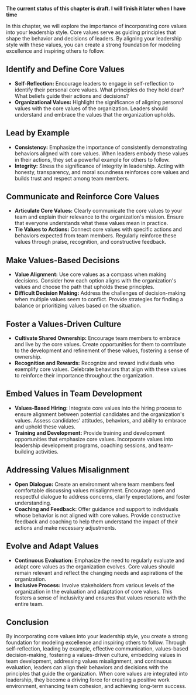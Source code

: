 **The current status of this chapter is draft. I will finish it later when I have time**

In this chapter, we will explore the importance of incorporating core values into your leadership style. Core values serve as guiding principles that shape the behavior and decisions of leaders. By aligning your leadership style with these values, you can create a strong foundation for modeling excellence and inspiring others to follow.

Identify and Define Core Values
-------------------------------

* **Self-Reflection:** Encourage leaders to engage in self-reflection to identify their personal core values. What principles do they hold dear? What beliefs guide their actions and decisions?
* **Organizational Values:** Highlight the significance of aligning personal values with the core values of the organization. Leaders should understand and embrace the values that the organization upholds.

Lead by Example
---------------

* **Consistency:** Emphasize the importance of consistently demonstrating behaviors aligned with core values. When leaders embody these values in their actions, they set a powerful example for others to follow.
* **Integrity:** Stress the significance of integrity in leadership. Acting with honesty, transparency, and moral soundness reinforces core values and builds trust and respect among team members.

Communicate and Reinforce Core Values
-------------------------------------

* **Articulate Core Values:** Clearly communicate the core values to your team and explain their relevance to the organization's mission. Ensure that everyone understands what these values mean in practice.
* **Tie Values to Actions:** Connect core values with specific actions and behaviors expected from team members. Regularly reinforce these values through praise, recognition, and constructive feedback.

Make Values-Based Decisions
---------------------------

* **Value Alignment:** Use core values as a compass when making decisions. Consider how each option aligns with the organization's values and choose the path that upholds these principles.
* **Difficult Decision Making:** Address the challenges of decision-making when multiple values seem to conflict. Provide strategies for finding a balance or prioritizing values based on the situation.

Foster a Values-Driven Culture
------------------------------

* **Cultivate Shared Ownership:** Encourage team members to embrace and live by the core values. Create opportunities for them to contribute to the development and refinement of these values, fostering a sense of ownership.
* **Recognition and Rewards:** Recognize and reward individuals who exemplify core values. Celebrate behaviors that align with these values to reinforce their importance throughout the organization.

Embed Values in Team Development
--------------------------------

* **Values-Based Hiring:** Integrate core values into the hiring process to ensure alignment between potential candidates and the organization's values. Assess candidates' attitudes, behaviors, and ability to embrace and uphold these values.
* **Training and Development:** Provide training and development opportunities that emphasize core values. Incorporate values into leadership development programs, coaching sessions, and team-building activities.

Addressing Values Misalignment
------------------------------

* **Open Dialogue:** Create an environment where team members feel comfortable discussing values misalignment. Encourage open and respectful dialogue to address concerns, clarify expectations, and foster understanding.
* **Coaching and Feedback:** Offer guidance and support to individuals whose behavior is not aligned with core values. Provide constructive feedback and coaching to help them understand the impact of their actions and make necessary adjustments.

Evolve and Adapt Values
-----------------------

* **Continuous Evaluation:** Emphasize the need to regularly evaluate and adapt core values as the organization evolves. Core values should remain relevant and reflect the changing needs and aspirations of the organization.
* **Inclusive Process:** Involve stakeholders from various levels of the organization in the evaluation and adaptation of core values. This fosters a sense of inclusivity and ensures that values resonate with the entire team.

Conclusion
----------

By incorporating core values into your leadership style, you create a strong foundation for modeling excellence and inspiring others to follow. Through self-reflection, leading by example, effective communication, values-based decision-making, fostering a values-driven culture, embedding values in team development, addressing values misalignment, and continuous evaluation, leaders can align their behaviors and decisions with the principles that guide the organization. When core values are integrated into leadership, they become a driving force for creating a positive work environment, enhancing team cohesion, and achieving long-term success.
